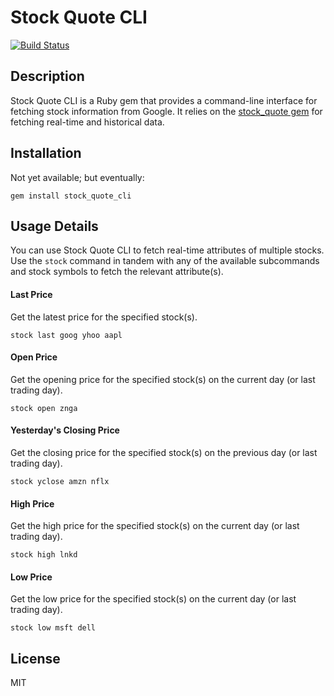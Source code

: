 Stock Quote CLI
===============

[![Build Status](https://travis-ci.org/tbloncar/stock_quote_cli.png?branch=master)](https://travis-ci.org/tbloncar/stock_quote_cli)

Description
-----------

Stock Quote CLI is a Ruby gem that provides a command-line interface for fetching stock information from Google. It relies on the [stock_quote gem](https://github.com/tyrauber/stock_quote) for fetching real-time and historical data.

Installation
------------

Not yet available; but eventually:

	gem install stock_quote_cli


Usage Details
-------------

You can use Stock Quote CLI to fetch real-time attributes of multiple stocks. Use the `stock` command in tandem with any of the available subcommands and stock symbols to fetch the relevant attribute(s).

#### Last Price

Get the latest price for the specified stock(s).

	stock last goog yhoo aapl

#### Open Price

Get the opening price for the specified stock(s) on the current day (or last trading day).

	stock open znga

#### Yesterday's Closing Price

Get the closing price for the specified stock(s) on the previous day (or last trading day).

	stock yclose amzn nflx

#### High Price

Get the high price for the specified stock(s) on the current day (or last trading day).

	stock high lnkd

#### Low Price

Get the low price for the specified stock(s) on the current day (or last trading day).

	stock low msft dell


License
-------------
MIT



